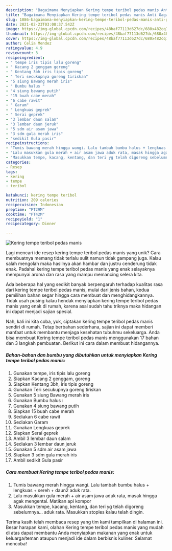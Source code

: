```yaml
---
description: "Bagaimana Menyiapkan Kering tempe teribol pedas manis Anti Gagal"
title: "Bagaimana Menyiapkan Kering tempe teribol pedas manis Anti Gagal"
slug: 1086-bagaimana-menyiapkan-kering-tempe-teribol-pedas-manis-anti-gagal
date: 2021-02-23T03:08:37.542Z
image: https://img-global.cpcdn.com/recipes/48baf77113d627dc/680x482cq70/kering-tempe-teribol-pedas-manis-foto-resep-utama.jpg
thumbnail: https://img-global.cpcdn.com/recipes/48baf77113d627dc/680x482cq70/kering-tempe-teribol-pedas-manis-foto-resep-utama.jpg
cover: https://img-global.cpcdn.com/recipes/48baf77113d627dc/680x482cq70/kering-tempe-teribol-pedas-manis-foto-resep-utama.jpg
author: Celia Mendez
ratingvalue: 4.9
reviewcount: 3
recipeingredient:
- " tempe iris tipis lalu goreng"
- " Kacang 2 genggam goreng"
- " Kentang 3bh iris tipis goreng"
- " Teri secukupnya goreng tiriskan"
- "5 siung Bawang merah iris"
- " Bumbu halus "
- "4 siung bawang putih"
- "15 buah cabe merah"
- "6 cabe rawit"
- " Garam"
- " Lengkuas geprek"
- " Serai geprek"
- "3 lembar daun salam"
- "3 lembar daun jeruk"
- "5 sdm air asam jawa"
- "3 sdm gula merah iris"
- "sedikit Gula pasir"
recipeinstructions:
- "Tumis bawang merah hingga wangi. Lalu tambah bumbu halus + lengkuas + sereh + daun2 aduk rata."
- "Lalu masukkan gula merah + air asam jawa aduk rata, masak hingga agak mengental. Matikan api kompor"
- "Masukkan tempe, kacang, kentang, dan teri yg telah digoreng sebelumnya... aduk rata. Masukkan stoples kalau telah dingin."
categories:
- Resep
tags:
- kering
- tempe
- teribol

katakunci: kering tempe teribol 
nutrition: 209 calories
recipecuisine: Indonesian
preptime: "PT29M"
cooktime: "PT42M"
recipeyield: "1"
recipecategory: Dinner

---
```



![Kering tempe teribol pedas manis](https://img-global.cpcdn.com/recipes/48baf77113d627dc/680x482cq70/kering-tempe-teribol-pedas-manis-foto-resep-utama.jpg)

Lagi mencari ide resep kering tempe teribol pedas manis yang unik? Cara membuatnya memang tidak terlalu sulit namun tidak gampang juga. Kalau salah mengolah maka hasilnya akan hambar dan justru cenderung tidak enak. Padahal kering tempe teribol pedas manis yang enak selayaknya mempunyai aroma dan rasa yang mampu memancing selera kita.



Ada beberapa hal yang sedikit banyak berpengaruh terhadap kualitas rasa dari kering tempe teribol pedas manis, mulai dari jenis bahan, kedua pemilihan bahan segar hingga cara membuat dan menghidangkannya. Tidak usah pusing kalau hendak menyiapkan kering tempe teribol pedas manis yang enak di rumah, karena asal sudah tahu triknya maka hidangan ini dapat menjadi sajian spesial.


Nah, kali ini kita coba, yuk, ciptakan kering tempe teribol pedas manis sendiri di rumah. Tetap berbahan sederhana, sajian ini dapat memberi manfaat untuk membantu menjaga kesehatan tubuhmu sekeluarga. Anda bisa membuat Kering tempe teribol pedas manis menggunakan 17 bahan dan 3 langkah pembuatan. Berikut ini cara dalam membuat hidangannya.

<!--inarticleads1-->

##### Bahan-bahan dan bumbu yang dibutuhkan untuk menyiapkan Kering tempe teribol pedas manis:

1. Gunakan  tempe, iris tipis lalu goreng
1. Siapkan  Kacang 2 genggam, goreng
1. Siapkan  Kentang 3bh, iris tipis goreng
1. Gunakan  Teri secukupnya goreng tiriskan
1. Gunakan 5 siung Bawang merah iris
1. Gunakan  Bumbu halus :
1. Gunakan 4 siung bawang putih
1. Siapkan 15 buah cabe merah
1. Sediakan 6 cabe rawit
1. Sediakan  Garam
1. Gunakan  Lengkuas geprek
1. Siapkan  Serai geprek
1. Ambil 3 lembar daun salam
1. Sediakan 3 lembar daun jeruk
1. Gunakan 5 sdm air asam jawa
1. Siapkan 3 sdm gula merah iris
1. Ambil sedikit Gula pasir




<!--inarticleads2-->

##### Cara membuat Kering tempe teribol pedas manis:

1. Tumis bawang merah hingga wangi. Lalu tambah bumbu halus + lengkuas + sereh + daun2 aduk rata.
1. Lalu masukkan gula merah + air asam jawa aduk rata, masak hingga agak mengental. Matikan api kompor
1. Masukkan tempe, kacang, kentang, dan teri yg telah digoreng sebelumnya... aduk rata. Masukkan stoples kalau telah dingin.




Terima kasih telah membaca resep yang tim kami tampilkan di halaman ini. Besar harapan kami, olahan Kering tempe teribol pedas manis yang mudah di atas dapat membantu Anda menyiapkan makanan yang enak untuk keluarga/teman ataupun menjadi ide dalam berbisnis kuliner. Selamat mencoba!
